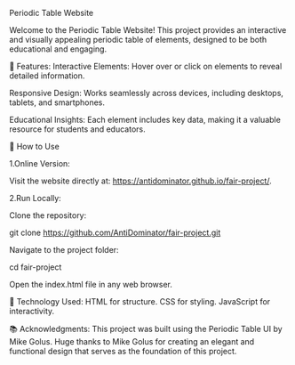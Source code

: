 Periodic Table Website

Welcome to the Periodic Table Website! This project provides an interactive and visually appealing periodic table of elements, designed to be both educational and engaging.

🌟 Features:
Interactive Elements: Hover over or click on elements to reveal detailed information.

Responsive Design: Works seamlessly across devices, including desktops, tablets, and smartphones.

Educational Insights: Each element includes key data, making it a valuable resource for students and educators.

🚀 How to Use

1.Online Version:

Visit the website directly at: https://antidominator.github.io/fair-project/.

2.Run Locally:

Clone the repository:

git clone https://github.com/AntiDominator/fair-project.git

Navigate to the project folder:

cd fair-project

Open the index.html file in any web browser.

🎨 Technology Used:
HTML for structure.
CSS for styling.
JavaScript for interactivity.

📚 Acknowledgments:
This project was built using the Periodic Table UI by Mike Golus. Huge thanks to Mike Golus for creating an elegant and functional design that serves as the foundation of this project.
